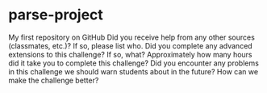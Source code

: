 # parse-project
My first repository on GitHub
Did you receive help from any other sources (classmates, etc.)? If so, please list who.
Did you complete any advanced extensions to this challenge? If so, what?
Approximately how many hours did it take you to complete this challenge?
Did you encounter any problems in this challenge we should warn students about in the future? How can we make the challenge better?
